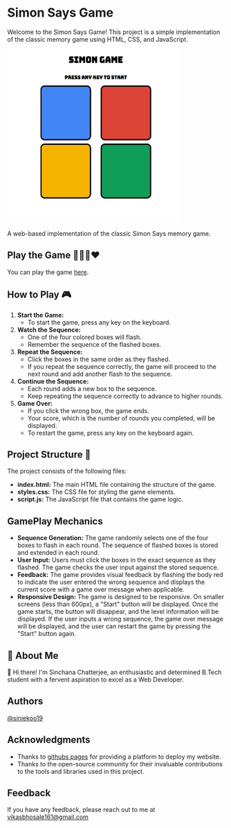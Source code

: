 # Simon Says Game
Welcome to the Simon Says Game! This project is a simple implementation of the classic memory game using HTML, CSS, and JavaScript.



<img src="Screenshot.png" alt="Simon Says Game" width="400" height="400">

A web-based implementation of the classic Simon Says memory game.
## Play the Game 💜💛💙❤️
You can play the game [here](https://siniekoo19.github.io/Simon-Says-Game/).

## How to Play 🎮
  1. **Start the Game:**
     - To start the game, press any key on the keyboard.
  2. **Watch the Sequence:**
     - One of the four colored boxes will flash.
     - Remember the sequence of the flashed boxes.
  3. **Repeat the Sequence:**
     - Click the boxes in the same order as they flashed.
     - If you repeat the sequence correctly, the game will proceed to the next round and add another flash to the sequence.
  4. **Continue the Sequence:**
     - Each round adds a new box to the sequence.
     - Keep repeating the sequence correctly to advance to higher rounds.
  5. **Game Over:**
     - If you click the wrong box, the game ends.
     - Your score, which is the number of rounds you completed, will be displayed.
     - To restart the game, press any key on the keyboard again.

## Project Structure 🚀
The project consists of the following files:
  - **index.html:** The main HTML file containing the structure of the game.
  - **styles.css:** The CSS file for styling the game elements.
  - **script.js:** The JavaScript file that contains the game logic.

## GamePlay Mechanics
  - **Sequence Generation:** The game randomly selects one of the four boxes to flash in each round. The sequence of flashed boxes is stored and extended in each round.
  - **User Input:** Users must click the boxes in the exact sequence as they flashed. The game checks the user input against the stored sequence.
  - **Feedback:** The game provides visual feedback by flashing the body red to indicate the user entered the wrong sequence and displays the current score with a game over message when applicable.
  - **Responsive Design:** The game is designed to be responsive. On smaller screens (less than 600px), a "Start" button will be displayed. Once the game starts, the button will disappear, and the level information will be displayed. If the user inputs a wrong sequence, the game over message will be displayed, and the user can restart the game by pressing the "Start" button again.

## 🚀 About Me
👋 Hi there! I'm Sinchana Chatterjee, an enthusiastic and determined B.Tech student with a fervent aspiration to excel as a Web Developer.

## Authors
[@siniekoo19](https://github.com/vikasbhosale-45)

## Acknowledgments
- Thanks to [githubs pages](https://siniekoo19.github.io/Simon-Says-Game/) for providing a platform to deploy my website.
- Thanks to the open-source community for their invaluable contributions to the tools and libraries used in this project.

## Feedback
If you have any feedback, please reach out to me at vikasbhosale161@gmail.com
